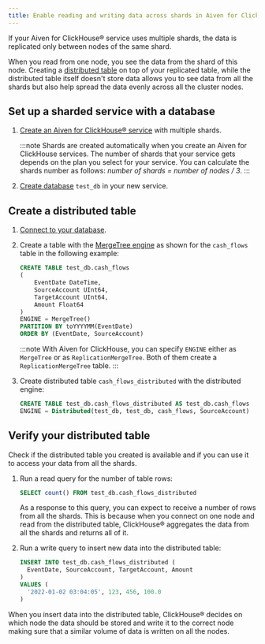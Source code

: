```yaml
---
title: Enable reading and writing data across shards in Aiven for ClickHouse®
---
```


If your Aiven for ClickHouse® service uses multiple shards, the data is replicated only between nodes of the same shard.

When you read from one node, you see the data from the shard of this node.
Creating a [distributed table](https://clickhouse.com/docs/en/engines/table-engines/special/distributed/)
on top of your replicated table, while the distributed table itself doesn't
store data allows you to see data from all the shards but also help spread the
data evenly across all the cluster nodes.

## Set up a sharded service with a database

1.  [Create an Aiven for ClickHouse® service](/docs/platform/howto/create_new_service)
    with multiple shards.

    :::note
    Shards are created automatically when you create an Aiven for ClickHouse
    services. The number of shards that your service gets depends on the
    plan you select for your service. You can calculate the shards number as
    follows: *number of shards = number of nodes / 3*.
    :::

1.  [Create database](/docs/products/clickhouse/howto/manage-databases-tables#create-a-clickhouse-database) `test_db` in your new service.

## Create a distributed table

1.  [Connect to your database](/docs/products/clickhouse/howto/connect-with-clickhouse-cli).
1.  Create a table with the [MergeTree
    engine](https://clickhouse.com/docs/en/engines/table-engines/mergetree-family/mergetree/)
    as shown for the `cash_flows` table in the following example:

    ``` sql
    CREATE TABLE test_db.cash_flows
    (
        EventDate DateTime,
        SourceAccount UInt64,
        TargetAccount UInt64,
        Amount Float64
    )
    ENGINE = MergeTree()
    PARTITION BY toYYYYMM(EventDate)
    ORDER BY (EventDate, SourceAccount)
    ```

    :::note
    With Aiven for ClickHouse, you can specify `ENGINE` either as
    `MergeTree` or as `ReplicationMergeTree`. Both of them create a
    `ReplicationMergeTree` table.
    :::

1.  Create distributed table `cash_flows_distributed` with the
    distributed engine:

    ``` sql
    CREATE TABLE test_db.cash_flows_distributed AS test_db.cash_flows
    ENGINE = Distributed(test_db, test_db, cash_flows, SourceAccount)
    ```

## Verify your distributed table

Check if the distributed table you created is available and if you can
use it to access your data from all the shards.

1.  Run a read query for the number of table rows:

    ``` sql
    SELECT count() FROM test_db.cash_flows_distributed
    ```

    As a response to this query, you can expect to receive a number of rows
    from all the shards. This is because when you connect on one node and
    read from the distributed table, ClickHouse® aggregates the data from
    all the shards and returns all of it.

1.  Run a write query to insert new data into the distributed table:

    ``` sql
    INSERT INTO test_db.cash_flows_distributed (
      EventDate, SourceAccount, TargetAccount, Amount
    )
    VALUES (
      '2022-01-02 03:04:05', 123, 456, 100.0
    )
    ```

When you insert data into the distributed table, ClickHouse® decides on
which node the data should be stored and write it to the correct node
making sure that a similar volume of data is written on all the nodes.
